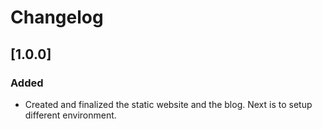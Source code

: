 # Changelog

## [1.0.0] 
### Added 
- Created and finalized the static website and the blog. Next is to setup different environment.
